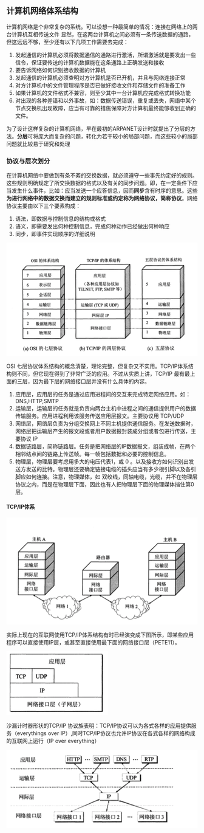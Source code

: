 ## 计算机网络体系结构

计算机网络是个非常复杂的系统。可以设想一种最简单的情况：连接在网络上的两台计算机互相传送文件
显然，在这两台计算机之间必须有一条传送数据的通路，但这远远不够，至少还有以下几项工作需要去完成：
1. 发起通信的计算机必须将数据通信的通路进行激活，所谓激活就是要发出一些信令，保证要传送的计算机数据能在这条通路上正确发送和接收
2. 要告诉网络如何识别接收数据的计算机
3. 发起通信的计算机必须查明对方计算机是否已开机，并且与网络连接正常
4. 对方计算机中的文件管理程序是否已做好接收文件和存储文件的准备工作
5. 如果计算机的文件格式不兼容，则至少其中一台计算机应完成格式转换功能
6. 对出现的各种差错和以外事故，如：数据传送错误，重复或丢失，网络中某个节点交换机出现故障，应当有可靠的措施保障对方计算机最终能够收到正确的文件。

为了设计这样复杂的计算机网络，早在最初的ARPANET设计时就提出了分层的方法。**分层**可将庞大而复杂的问题，转化为若干较小的局部问题，而这些较小的局部问题就比较易于研究和处理

### 协议与层次划分

在计算机网络中要做到有条不紊的交换数据，就必须遵守一些事先约定好的规则。这些规则明确规定了所交换数据的格式以及有关的同步问题。即，在一定条件下应当发生什么事件，比如：应当发送一个应答信息，因而**同步**含有时序的意思。这些**为进行网络中的数据交换而建立的规则标准或约定称为网络协议，简称协议**。网络协议主要由以下三个要素构成：
1. 语法，即数据与控制信息的结构或格式
2. 语义，即需要发出何种控制信息，完成何种动作已经做出何种响应
3. 同步，即事件实现顺序的详细说明

![](../imgs/9.png)

OSI 七层协议体系结构的概念清楚，理论完整，但复杂又不实用。TCP/IP体系结构则不同，但它现在得到了非常广泛的应用。不过从实质上讲，TCP/IP 最有最上面的三层，因为最下层的网络接口层并没有什么具体的内容。

1. 应用层，应用层的任务是通过应用进程间的交互来完成特定网络应用。如：DNS,HTTP,SMTP
2. 运输层，运输层的任务就是负责向两台主机中进程之间的通信提供用户的数据传输服务。应用进程利用该服务传送应用层报文。主要协议用 TCP/UDP
3. 网络层，网络层负责为分组交换网上不同主机提供通信服务。在发送数据时，网络层把运输层产生的报文段或者用户数据报封装成分组或者包进行传送，主要协议 IP
4. 数据链路层，简称链路层。任务是把网络层的IP数据报文，组装成帧，在两个相邻结点间的链路上传送帧。每一帧包括数据和必要的控制信息。
5. 物理层，物理层要考虑用多大的电压代表1，或 0 。以及接收方如何识别出发送方发送的比特。物理层还要确定链接电缆的插头应当有多少根引脚以及各引脚应如何连接。注意，物理媒体，如 双绞线，同轴电缆，光缆，并不在物理层协议之内，而是在物理层下面，因此也有人把物理层下面的物理媒体挡住第0层。

#### TCP/IP体系

![](../imgs/10.png)

实际上现在的互联网使用TCP/IP体系结构有时已经演变成下图所示，即某些应用程序可以直接使用IP层，或甚至直接使用最下面的网络接口层（PETE11）。


![](../imgs/11.png)

沙漏计时器形状的TCP/IP 协议族表明：TCP/IP协议可以为各式各样的应用提供服务（everythings over IP）,同时TCP/IP协议也允许IP协议在各式各样的网络构成的互联网上运行（IP over everything）

![](../imgs/12.png)